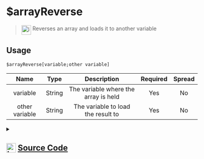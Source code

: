 # $arrayReverse
> <img align="top" src="https://upload.wikimedia.org/wikipedia/commons/thumb/e/e4/Infobox_info_icon.svg/160px-Infobox_info_icon.svg.png?20150409153300" alt="image" width="25" height="auto"> Reverses an array and loads it to another variable
## Usage
```
$arrayReverse[variable;other variable]
```
| Name | Type | Description | Required | Spread
| :---: | :---: | :---: | :---: | :---: |
variable | String | The variable where the array is held | Yes | No
other variable | String | The variable to load the result to | Yes | No
<details>
<summary>
    
## <img align="top" src="https://cdn4.iconfinder.com/data/icons/iconsimple-logotypes/512/github-512.png" alt="image" width="25" height="auto">  [Source Code](https://github.com/tryforge/ForgeScript-V2/blob/main/src/native/arrayReverse.ts)
    
</summary>
    
```ts
import { ArgType, NativeFunction, Return } from "../structures"

export default new NativeFunction({
    name: "$arrayReverse",
    version: "1.0.0",
    description: "Reverses an array and loads it to another variable",
    brackets: true,
    unwrap: true,
    args: [
        {
            name: "variable",
            description: "The variable where the array is held",
            rest: false,
            required: true,
            type: ArgType.String
        },
        {
            name: "other variable",
            description: "The variable to load the result to",
            rest: false,
            type: ArgType.String,
            required: true
        }
    ],
    execute(ctx, [ var1, var2 ]) {
        const arr = ctx.getEnvironmentKey([ var1 ])
        
        if (Array.isArray(arr)) {
            ctx.setEnvironmentKey(var2, arr.reverse())
        }

        return Return.success()
    },
})
```
    
</details>